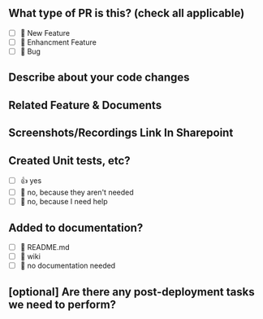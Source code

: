 ## What type of PR is this? (check all applicable)
- [ ] 🍕 New Feature
- [ ] 🎨 Enhancment Feature
- [ ] 🐛 Bug
## Describe about your code changes
<!-- 
Please do not leave this blank 
This PR [adds/removes/fixes/replaces] the [feature/bug/etc]. 
-->
## Related Feature & Documents
<!-- 
Please use this format link issue numbers: Fixes #123
-->
## Screenshots/Recordings Link In Sharepoint
<!-- Visual changes require screenshots -->

## Created Unit tests, etc?
- [ ] 👍 yes
- [ ] 🙅 no, because they aren't needed
- [ ] 🙋 no, because I need help
## Added to documentation?
- [ ] 📜 README.md
- [ ] 📕 wiki
- [ ] 🙅 no documentation needed
## [optional] Are there any post-deployment tasks we need to perform?